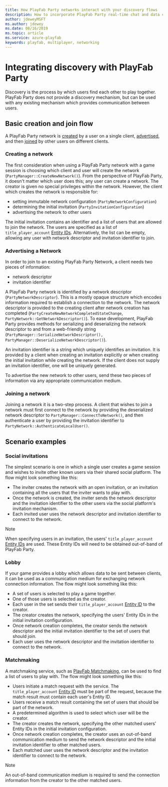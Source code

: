 ```yaml
---
title: How PlayFab Party networks interact with your discovery flows
description: How to incorporate PlayFab Party real-time chat and data communication networks into discovery flows.
author: jdeweyMSFT
ms.author: jdewey
ms.date: 08/16/2019
ms.topic: article
ms.service: azure-playfab
keywords: playfab, multiplayer, networking
---
```


# Integrating discovery with PlayFab Party
Discovery is the process by which users find each other to play together. PlayFab Party does not provide a discovery mechanism, but can be used with any existing mechanism which provides communication between users.

## Basic creation and join flow
A PlayFab Party network is [created](#creating-a-network) by a user on a single client, [advertised](#advertising-a-network), and then [joined](#joining-a-network) by other users on different clients.

### Creating a network
The first consideration when using a PlayFab Party network with a game session is choosing which client and user will create the network (`PartyManager::CreateNewNetwork()`). From the perspective of PlayFab Party, it doesn't matter which user does this; any user can create a network. The creator is given no special privileges within the network. However, the client which creates the network is responsible for:

- setting immutable network configuration (`PartyNetworkConfiguration`)
- determining the initial invitation (`PartyInvitationConfiguration`)
- advertising the network to other users

The initial invitation contains an identifier and a list of users that are allowed to join the network. The users are specified as a list of `title_player_account` [Entity IDs](/gaming/playfab/features/data/entities/). Alternatively, the list can be empty, allowing any user with network descriptor and invitation identifier to join.

### Advertising a Network

In order to join to an existing PlayFab Party Network, a client needs two pieces of information:

- network descriptor
- invitation identifier

A PlayFab Party network is identified by a network descriptor (`PartyNetworkDescriptor`). This is a mostly opaque structure which encodes information required to establish a connection to the network. The network descriptor is provided to the creating client after network creation has completed (`PartyCreateNewNetworkCompletedStateChange`, `PartyNetwork::GetNetworkDescriptor()`). To ease development, PlayFab Party provides methods for serializing and deserializing the network descriptor to and from a web-friendly string (`PartyManager::SerializeNetworkDescriptor(), PartyManager::DeserializeNetworkDescriptor()`).

An invitation identifier is a string which uniquely identifies an invitation. It is provided by a client when creating an invitation explicitly or when creating the initial invitation while creating the network. If the client does not supply an invitation identifier, one will be uniquely generated.

To advertise the new network to other users, send these two pieces of information via any appropriate communication medium.

### Joining a network

Joining a network it is a two-step process. A client that wishes to join a network must first connect to the network by providing the deserialized network descriptor to `PartyManager::ConnectToNetwork()`, and then authenticate a user by providing the invitation identifier to `PartyNetwork::AuthenticateLocalUser()`.

## Scenario examples

### Social invitations

The simplest scenario is one in which a single user creates a game session and wishes to invite other known users via their shared social platform. The flow might look something like this:

- The inviter creates the network with an open invitation, or an invitation containing all the users that the inviter wants to play with.
- Once the network is created, the inviter sends the network descriptor and the invitation identifier to the other users via the social platform's invitation mechanism.
- Each invited user uses the network descriptor and invitation identifier to connect to the network.

> [!NOTE]
> When specifying users in an invitation, the users' `title_player_account` [Entity IDs](/gaming/playfab/features/data/entities/) are used. These Entity IDs will need to be obtained out-of-band of PlayFab Party.

### Lobby

If your game provides a lobby which allows data to be sent between clients, it can be used as a communication medium for exchanging network connection information. The flow might look something like this:

- A set of users is selected to play a game together.
- One of those users is selected as the creator.
- Each user in the set sends their `title_player_account` [Entity ID](/gaming/playfab/features/data/entities/) to the creator.
- The creator creates the network, specifying the users' Entity IDs in the initial invitation configuration.
- Once network creation completes, the creator sends the network descriptor and the initial invitation identifier to the set of users that should join.
- Each user uses the network descriptor and the invitation identifier to connect to the network.

### Matchmaking

A matchmaking service, such as [PlayFab Matchmaking](/gaming/playfab/features/multiplayer/matchmaking/), can be used to find a list of users to play with. The flow might look something like this:

- Users initiate a match request with the service. The `title_player_account` [Entity ID](/gaming/playfab/features/data/entities/) must be part of the request, because the match result must contain each user's Entity ID.
- Users receive a match result containing the set of users that should be part of the network.
- A predetermined algorithm is used to select which user will be the creator.
- The creator creates the network, specifying the other matched users' Entity IDs in the initial invitation configuration.
- Once network creation completes, the creator uses an out-of-band communication medium to send the network descriptor and the initial invitation identifier to other matched users.
- Each matched user uses the network descriptor and the invitation identifier to connect to the network.

> [!NOTE]
> An out-of-band communication medium is required to send the connection information from the creator to the other matched users.
